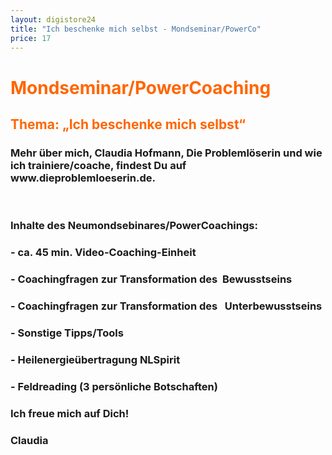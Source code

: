 ```yaml
---
layout: digistore24
title: "Ich beschenke mich selbst - Mondseminar/PowerCo"
price: 17
---
```

<h1><span style="color:#ff6600;"><strong>Mondseminar/PowerCoaching</strong></span></h1>
<h2><span style="color:#ff6600;">Thema: &#x201E;Ich beschenke mich selbst&#x201C;</span></h2>
<h3>Mehr &#xFC;ber mich, Claudia Hofmann, Die Probleml&#xF6;serin und wie ich trainiere/coache, findest Du auf <a>www.dieproblemloeserin.de.</a></h3>
<p>&#xA0;</p>
<h3>Inhalte des Neumondsebinares/PowerCoachings:</h3>
<h3>- ca. 45 min. Video-Coaching-Einheit</h3>
<h3>- Coachingfragen zur Transformation des &#xA0;Bewusstseins</h3>
<h3>- Coachingfragen zur Transformation des &#xA0; Unterbewusstseins</h3>
<h3>-&#xA0;Sonstige Tipps/Tools</h3>
<h3>- Heilenergie&#xFC;bertragung NLSpirit</h3>
<h3>- Feldreading (3 pers&#xF6;nliche Botschaften)</h3>
<h3>Ich freue mich auf Dich!</h3>
<h3>Claudia</h3>
<h3>&#xA0;</h3>
<h3>&#xA0;</h3>
<p>&#xA0;</p>